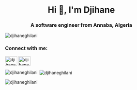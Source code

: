 <h1 align="center">Hi 👋, I'm Djihane </h1>
<h3 align="center">A software engineer from Annaba, Algeria</h3>

<p align="left"> <img src="https://komarev.com/ghpvc/?username=Djihanegh&label=Profile%20views&color=0e75b6&style=flat" alt="djihaneghilani" /> </p>

<h3 align="left">Connect with me:</h3>
<p align="left">
<a href="https://twitter.com/GhilaniDjihane" target="blank"><img align="center" src="https://raw.githubusercontent.com/rahuldkjain/github-profile-readme-generator/master/src/images/icons/Social/twitter.svg" alt="djihaneghilani" height="30" width="40" /></a>
<a href="https://www.linkedin.com/in/djihane-ghilani-aa622b184" target="blank"><img align="center" src="https://raw.githubusercontent.com/rahuldkjain/github-profile-readme-generator/master/src/images/icons/Social/linked-in-alt.svg" alt="djihane-ghilani" height="30" width="40" /></a>


<p><img align="left" src="https://github-readme-stats.vercel.app/api/top-langs?username=Djihanegh&show_icons=true&locale=en&layout=compact" alt="djihaneghilani" /></p>

<p>&nbsp;<img align="center" src="https://github-readme-stats.vercel.app/api?username=Djihanegh&show_icons=true&locale=en" alt="djihaneghilani" /></p>

<p><img align="center" src="https://github-readme-streak-stats.herokuapp.com/?user=Djihanegh&" alt="djihaneghilani" /></p>

